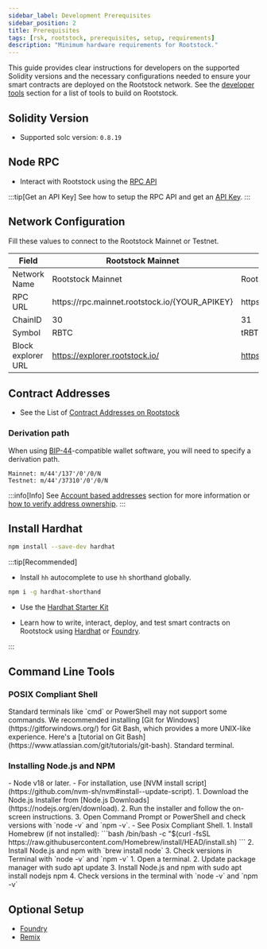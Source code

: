 ```yaml
---
sidebar_label: Development Prerequisites
sidebar_position: 2
title: Prerequisites
tags: [rsk, rootstock, prerequisites, setup, requirements]
description: "Minimum hardware requirements for Rootstock."
---
```


This guide provides clear instructions for developers on the supported Solidity versions and the necessary configurations needed to ensure your smart contracts are deployed on the Rootstock network. See the [developer tools](/dev-tools/) section for a list of tools to build on Rootstock.

## Solidity Version
- Supported solc version: `0.8.19`

## Node RPC
- Interact with Rootstock using the [RPC API](https://rpc.rootstock.io/)

:::tip[Get an API Key]
See how to setup the RPC API and get an [API Key](/developers/rpc-api/setup).
:::

## Network Configuration

Fill these values to connect to the Rootstock Mainnet or Testnet.                           

<table class="table">
  <thead>
    <tr>
      <th scope="col">Field</th>
      <th scope="col">Rootstock Mainnet</th>
      <th scope="col">Rootstock Testnet</th>
    </tr>
  </thead>
  <tbody>
    <tr>
      <td>Network Name</td>
      <td>Rootstock Mainnet</td>
      <td>Rootstock Testnet</td>
    </tr>
    <tr>
      <td>RPC URL</td>
      <td>https://rpc.mainnet.rootstock.io/{YOUR_APIKEY}</td>
      <td>https://rpc.testnet.rootstock.io/{YOUR_APIKEY}</td>
    </tr>
    <tr>
      <td>ChainID</td>
      <td>30</td>
      <td>31</td>
    </tr>
    <tr>
      <td>Symbol</td>
      <td>RBTC</td>
      <td>tRBTC</td>
    </tr>
    <tr>
      <td>Block explorer URL</td>
      <td><a href="https://explorer.rootstock.io/" target="_blank">https://explorer.rootstock.io/</a></td>
      <td><a href="https://explorer.testnet.rootstock.io/" target="_blank">https://explorer.testnet.rootstock.io/</a></td>
    </tr>
  </tbody>
</table>

## Contract Addresses

* See the List of [Contract Addresses on Rootstock](/developers/smart-contracts/contract-addresses)

### Derivation path

When using [BIP-44](https://github.com/bitcoin/bips/blob/master/bip-0044.mediawiki "Multi-Account Hierarchy for Deterministic Wallets")-compatible
wallet software, you will need to specify a derivation path.

```text
Mainnet: m/44'/137'/0'/0/N
Testnet: m/44'/37310'/0'/0/N
```

:::info[Info]
See [Account based addresses](/concepts/account-based-addresses/) section for more information or [how to verify address ownership](/developers/smart-contracts/verify-address-ownership/).
:::

## Install Hardhat

```bash
npm install --save-dev hardhat
```

:::tip[Recommended]

- Install `hh` autocomplete to use `hh` shorthand globally.
```bash
npm i -g hardhat-shorthand
```

- Use the [Hardhat Starter Kit](/developers/quickstart/hardhat)

- Learn how to write, interact, deploy, and test smart contracts on Rootstock using [Hardhat](/developers/smart-contracts/hardhat) or [Foundry](/developers/smart-contracts/foundry/).

:::

## Command Line Tools

### POSIX Compliant Shell

<Tabs>
  <TabItem value="windows" label="Windows">
    Standard terminals like `cmd` or PowerShell may not support some commands. We recommended installing [Git for Windows](https://gitforwindows.org/) for Git Bash, which provides a more UNIX-like experience. Here's a [tutorial on Git Bash](https://www.atlassian.com/git/tutorials/git-bash).
  </TabItem>
  <TabItem value="macos" label="MacOS/Linux">
    Standard terminal.
  </TabItem>
</Tabs>

### Installing Node.js and NPM

<Tabs>
  <TabItem value="nvm" label="NVM" default>
    - Node v18 or later. 
        - For installation, use [NVM install script](https://github.com/nvm-sh/nvm#install--update-script).
  </TabItem>
  <TabItem value="windows" label="Windows">
    1. Download the Node.js Installer from [Node.js Downloads](https://nodejs.org/en/download).
    2. Run the installer and follow the on-screen instructions.
    3. Open Command Prompt or PowerShell and check versions with `node -v` and `npm -v`. 
        - See Posix Compliant Shell.
  </TabItem>
  <TabItem value="macos" label="MacOS">
    1. Install Homebrew (if not installed):
        ```bash
        /bin/bash -c "$(curl -fsSL https://raw.githubusercontent.com/Homebrew/install/HEAD/install.sh)
        ``` 
    2. Install Node.js and npm with `brew install node` 
    3. Check versions in Terminal with `node -v` and `npm -v`
  </TabItem>
  <TabItem value="linux" label="Linux">
      1. Open a terminal.
      2. Update package manager with sudo apt update
      3. Install Node.js and npm with sudo apt install nodejs npm
      4. Check versions in the terminal with `node -v` and `npm -v`
  </TabItem>
</Tabs>

## Optional Setup

- [Foundry](/developers/smart-contracts/foundry)
- [Remix](https://remix.ethereum.org/)